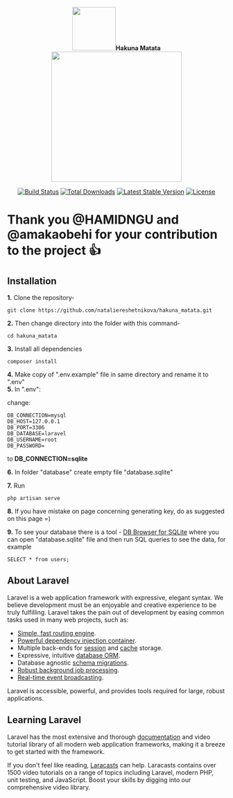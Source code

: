 <p align="center"><img src="https://cdn.icon-icons.com/icons2/390/PNG/512/lion_39035.png" width="100"><strong>Hakuna Matata</strong>
    <img src="https://res.cloudinary.com/dtfbvvkyp/image/upload/v1566331377/laravel-logolockup-cmyk-red.svg" width="300"></p>
<p align="center">
<a href="https://travis-ci.org/laravel/framework"><img src="https://travis-ci.org/laravel/framework.svg" alt="Build Status"></a>
<a href="https://packagist.org/packages/laravel/framework"><img src="https://poser.pugx.org/laravel/framework/d/total.svg" alt="Total Downloads"></a>
<a href="https://packagist.org/packages/laravel/framework"><img src="https://poser.pugx.org/laravel/framework/v/stable.svg" alt="Latest Stable Version"></a>
<a href="https://packagist.org/packages/laravel/framework"><img src="https://poser.pugx.org/laravel/framework/license.svg" alt="License"></a>
</p>

# Thank you @HAMIDNGU and @amakaobehi for your contribution to the project :+1: 

## Installation

**1.** Clone the repository-
```
git clone https://github.com/nataliereshetnikova/hakuna_matata.git
```

**2.** Then change directory into the folder with this command-
```
cd hakuna_matata
```

**3.** Install all dependencies 
```
composer install
```

**4.** Make copy of ".env.example" file in same directory and rename it to ".env"<br/>
**5.** In ".env":

change:
```
DB_CONNECTION=mysql
DB_HOST=127.0.0.1
DB_PORT=3306
DB_DATABASE=laravel
DB_USERNAME=root
DB_PASSWORD=
```
to
 **DB_CONNECTION=sqlite**
 
 **6.** In folder "database" create empty file "database.sqlite"<br/>
 
 **7.** Run 
```
php artisan serve
```
**8.** If you have mistake on page concerning generating key, do as suggested on this page =)

**9.** To see your database there is a tool - [DB Browser for SQLite](https://sqlitebrowser.org/) where you can open "database.sqlite" file and then run SQL queries to see the data, for example
```
SELECT * from users;
```

## About Laravel

Laravel is a web application framework with expressive, elegant syntax. We believe development must be an enjoyable and creative experience to be truly fulfilling. Laravel takes the pain out of development by easing common tasks used in many web projects, such as:

- [Simple, fast routing engine](https://laravel.com/docs/routing).
- [Powerful dependency injection container](https://laravel.com/docs/container).
- Multiple back-ends for [session](https://laravel.com/docs/session) and [cache](https://laravel.com/docs/cache) storage.
- Expressive, intuitive [database ORM](https://laravel.com/docs/eloquent).
- Database agnostic [schema migrations](https://laravel.com/docs/migrations).
- [Robust background job processing](https://laravel.com/docs/queues).
- [Real-time event broadcasting](https://laravel.com/docs/broadcasting).

Laravel is accessible, powerful, and provides tools required for large, robust applications.

## Learning Laravel

Laravel has the most extensive and thorough [documentation](https://laravel.com/docs) and video tutorial library of all modern web application frameworks, making it a breeze to get started with the framework.

If you don't feel like reading, [Laracasts](https://laracasts.com) can help. Laracasts contains over 1500 video tutorials on a range of topics including Laravel, modern PHP, unit testing, and JavaScript. Boost your skills by digging into our comprehensive video library.
